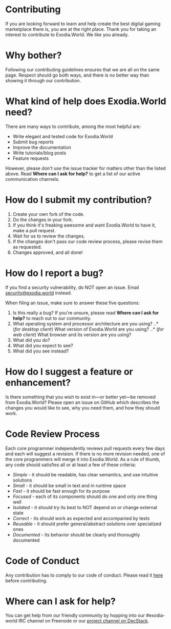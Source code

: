 # Contributing

If you are looking forward to learn and help create the best digital gaming marketplace there is, you are at the right place. Thank you for taking an interest to contribute to Exodia.World. We like you already.

# Why bother?

Following our contributing guidelines ensures that we are all on the same page. Respect should go both ways, and there is no better way than showing it through our contribution.

# What kind of help does Exodia.World need?

There are many ways to contribute, among the most helpful are:

* Write elegant and tested code for Exodia.World
* Submit bug reports
* Improve the documentation
* Write tutorials/blog posts
* Feature requests

However, please don't use the issue tracker for matters other than the listed above. Read **Where can I ask for help?** to get a list of our active communication channels.

# How do I submit my contribution?

1. Create your own fork of the code.
2. Do the changes in your fork.
3. If you think it's freaking awesome and want Exodia.World to have it, make a pull request.
4. Wait for us to review the changes.
5. If the changes don't pass our code review process, please revise them as requested.
6. Changes approved, and all done!

# How do I report a bug?

If you find a security vulnerability, do NOT open an issue. Email security@exodia.world instead.

When filing an issue, make sure to answer these five questions:

1. Is this really a bug? If you're unsure, please read **Where can I ask for help?** to reach out to our community.
2. What operating system and processor architecture are you using?
..* (*for desktop client*) What version of Exodia.World are you using?
..* (*for web client*) What browser and its version are you using?
3. What did you do?
4. What did you expect to see?
5. What did you see instead?

# How do I suggest a feature or enhancement?

Is there something that you wish to exist in—or better yet—be removed from Exodia.World? Please open an issue on GitHub which describes the changes you would like to see, why you need them, and how they should work.

# Code Review Process

Each core programmer independently reviews pull requests every few days and each will suggest a revision. If there is no more revision needed, one of the core programmers will merge it into Exodia.World. As a rule of thumb, any code should satisfies all or at least a few of these criteria:

* *Simple* - it should be readable, has clear semantics, and use intuitive solutions
* *Small* - it should be small in text and in runtime space
* *Fast* - it should be fast enough for its purpose
* *Focused* - each of its components should do one and only one thing well
* *Isolated* - it should try its best to NOT depend on or change external state
* *Correct* - its should work as expected and accompanied by tests
* *Reusable* - it should prefer general/abstract solutions over specialized ones
* *Documented* - its behavior should be clearly and thoroughly documented

# Code of Conduct

Any contribution has to comply to our code of conduct. Please read it [here](./CODE_OF_CONDUCT.md) before contributing.

# Where can I ask for help?

You can get help from our friendly community by hopping into our #exodia-world IRC channel on Freenode or our [project channel on DecStack](https://hub.decstack.com/projects/channels/exodia-world).
